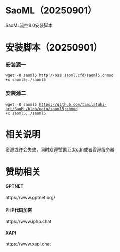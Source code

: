 # SaoML（20250901）
SaoML流控8.0安装脚本


# 安装脚本（20250901）

### 安装源一
<code>wget -O saoml5 http://oss.saoml.cfd/saoml5;chmod +x saoml5;./saoml5</code>

### 安装源二

<code>wget -O saoml5 https://github.com/tamilatuhi-art/SaoML/blob/main/saoml5;chmod +x saoml5;./saoml5</code>

# 相关说明
资源或许会失效，同时欢迎赞助亚太cdn或者香港服务器

# 赞助相关

<h4>GPTNET</h4>https://www.gptnet.org/

<h4>PHP代码加密</h4>https://www.iphp.chat

<h4>XAPI</h4>https://www.xapi.chat

